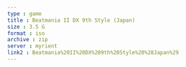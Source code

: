 ```yaml
---
type : game
title : Beatmania II DX 9th Style (Japan)
size : 3.5 G
format : iso
archive : zip
server : myrient
link2 : Beatmania%20II%20DX%209th%20Style%20%28Japan%29
---
```

